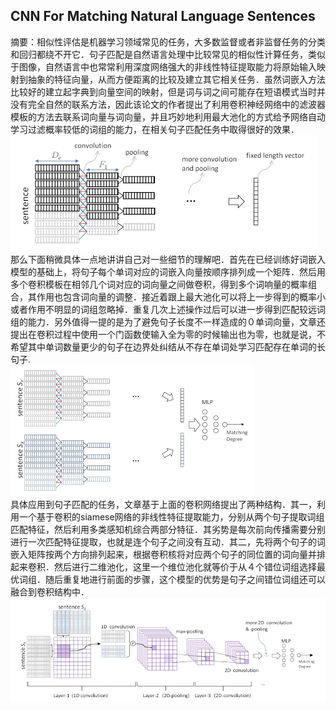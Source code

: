 ## CNN For Matching Natural Language Sentences
 摘要：相似性评估是机器学习领域常见的任务，大多数监督或者非监督任务的分类和回归都绕不开它．句子匹配是自然语言处理中比较常见的相似性计算任务，类似于图像，自然语言中也常常利用深度网络强大的非线性特征提取能力将原始输入映射到抽象的特征向量，从而方便距离的比较及建立其它相关任务．虽然词嵌入方法比较好的建立起字典到向量空间的映射，但是词与词之间可能存在短语模式当时并没有完全自然的联系方法，因此该论文的作者提出了利用卷积神经网络中的滤波器模板的方法去联系词向量与词向量，并且巧妙地利用最大池化的方式给予网络自动学习过滤概率较低的词组的能力，在相关句子匹配任务中取得很好的效果．    
![GitHub Logo](../img/conv_arc.jpg)   
那么下面稍微具体一点地讲讲自己对一些细节的理解吧．首先在已经训练好词嵌入模型的基础上，将句子每个单词对应的词嵌入向量按顺序排列成一个矩阵．然后用多个卷积模板在相邻几个词对应的词向量之间做卷积，得到多个词响量的概率组合，其作用也包含词向量的调整．接近着跟上最大池化可以将上一步得到的概率小或者作用不明显的词组忽略掉．重复几次上述操作过后可以进一步得到匹配较远词组的能力．另外值得一提的是为了避免句子长度不一样造成的０单词向量，文章还提出在卷积过程中使用一个门函数使输入全为零的时候输出也为零，也就是说，不希望其中单词数量更少的句子在边界处纠结从不存在单词处学习匹配存在单词的长句子.   
![GitHub Logo](../img/siamese_arc.jpg)  
具体应用到句子匹配的任务，文章基于上面的卷积网络提出了两种结构．其一，利用一个基于卷积的siamese网络的非线性特征提取能力，分别从两个句子提取词组匹配特征，然后利用多类感知机综合两部分特征．其劣势是每次前向传播需要分别进行一次匹配特征提取，也就是连个句子之间没有互动．其二，先将两个句子的词嵌入矩阵按两个方向排列起来，根据卷积核将对应两个句子的同位置的词向量并排起来卷积．然后进行二维池化，这里一个维位池化就等价于从４个错位词组选择最优词组．随后重复地进行前面的步骤，这个模型的优势是句子之间错位词组还可以融合到卷积结构中．  
![GitHub Logo](../img/2D_arc.jpg)
